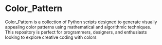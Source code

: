 # Color_Pattern
Color_Pattern is a collection of Python scripts designed to generate visually appealing color patterns using mathematical and algorithmic techniques. This repository is perfect for programmers, designers, and enthusiasts looking to explore creative coding with colors
